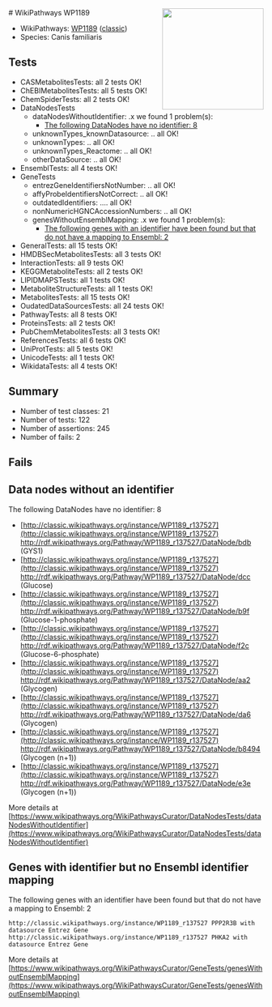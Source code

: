 <img style="float: right; width: 200px" src="https://upload.wikimedia.org/wikipedia/commons/thumb/8/83/Wplogo_with_text_500.png/640px-Wplogo_with_text_500.png" />
# WikiPathways WP1189

* WikiPathways: [WP1189](https://wikipathways.org/pathways/WP1189) ([classic](https://classic.wikipathways.org/instance/WP1189))
* Species: Canis familiaris
## Tests
* CASMetabolitesTests: all 2 tests OK!
* ChEBIMetabolitesTests: all 5 tests OK!
* ChemSpiderTests: all 2 tests OK!
* DataNodesTests
    * dataNodesWithoutIdentifier: .x we found 1 problem(s):
        * [The following DataNodes have no identifier: 8](#d2d32fa7)
    * unknownTypes_knownDatasource: .. all OK!
    * unknownTypes: .. all OK!
    * unknownTypes_Reactome: .. all OK!
    * otherDataSource: .. all OK!
* EnsemblTests: all 4 tests OK!
* GeneTests
    * entrezGeneIdentifiersNotNumber: .. all OK!
    * affyProbeIdentifiersNotCorrect: .. all OK!
    * outdatedIdentifiers: .... all OK!
    * nonNumericHGNCAccessionNumbers: .. all OK!
    * genesWithoutEnsemblMapping: .x we found 1 problem(s):
        * [The following genes with an identifier have been found but that do not have a mapping to Ensembl: 2](#40286d84)
* GeneralTests: all 15 tests OK!
* HMDBSecMetabolitesTests: all 3 tests OK!
* InteractionTests: all 9 tests OK!
* KEGGMetaboliteTests: all 2 tests OK!
* LIPIDMAPSTests: all 1 tests OK!
* MetaboliteStructureTests: all 1 tests OK!
* MetabolitesTests: all 15 tests OK!
* OudatedDataSourcesTests: all 24 tests OK!
* PathwayTests: all 8 tests OK!
* ProteinsTests: all 2 tests OK!
* PubChemMetabolitesTests: all 3 tests OK!
* ReferencesTests: all 6 tests OK!
* UniProtTests: all 5 tests OK!
* UnicodeTests: all 1 tests OK!
* WikidataTests: all 4 tests OK!


## Summary

* Number of test classes: 21
* Number of tests: 122
* Number of assertions: 245
* Number of fails: 2

## Fails

<a name="d2d32fa7" />

## Data nodes without an identifier

The following DataNodes have no identifier: 8

* [http://classic.wikipathways.org/instance/WP1189_r137527](http://classic.wikipathways.org/instance/WP1189_r137527) http://rdf.wikipathways.org/Pathway/WP1189_r137527/DataNode/bdb (GYS1)
* [http://classic.wikipathways.org/instance/WP1189_r137527](http://classic.wikipathways.org/instance/WP1189_r137527) http://rdf.wikipathways.org/Pathway/WP1189_r137527/DataNode/dcc (Glucose)
* [http://classic.wikipathways.org/instance/WP1189_r137527](http://classic.wikipathways.org/instance/WP1189_r137527) http://rdf.wikipathways.org/Pathway/WP1189_r137527/DataNode/b9f (Glucose-1-phosphate)
* [http://classic.wikipathways.org/instance/WP1189_r137527](http://classic.wikipathways.org/instance/WP1189_r137527) http://rdf.wikipathways.org/Pathway/WP1189_r137527/DataNode/f2c (Glucose-6-phosphate)
* [http://classic.wikipathways.org/instance/WP1189_r137527](http://classic.wikipathways.org/instance/WP1189_r137527) http://rdf.wikipathways.org/Pathway/WP1189_r137527/DataNode/aa2 (Glycogen)
* [http://classic.wikipathways.org/instance/WP1189_r137527](http://classic.wikipathways.org/instance/WP1189_r137527) http://rdf.wikipathways.org/Pathway/WP1189_r137527/DataNode/da6 (Glycogen)
* [http://classic.wikipathways.org/instance/WP1189_r137527](http://classic.wikipathways.org/instance/WP1189_r137527) http://rdf.wikipathways.org/Pathway/WP1189_r137527/DataNode/b8494 (Glycogen (n+1))
* [http://classic.wikipathways.org/instance/WP1189_r137527](http://classic.wikipathways.org/instance/WP1189_r137527) http://rdf.wikipathways.org/Pathway/WP1189_r137527/DataNode/e3e (Glycogen (n+1))


More details at [https://www.wikipathways.org/WikiPathwaysCurator/DataNodesTests/dataNodesWithoutIdentifier](https://www.wikipathways.org/WikiPathwaysCurator/DataNodesTests/dataNodesWithoutIdentifier)

<a name="40286d84" />

## Genes with identifier but no Ensembl identifier mapping

The following genes with an identifier have been found but that do not have a mapping to Ensembl: 2
```
http://classic.wikipathways.org/instance/WP1189_r137527 PPP2R3B with datasource Entrez Gene
http://classic.wikipathways.org/instance/WP1189_r137527 PHKA2 with datasource Entrez Gene
```

More details at [https://www.wikipathways.org/WikiPathwaysCurator/GeneTests/genesWithoutEnsemblMapping](https://www.wikipathways.org/WikiPathwaysCurator/GeneTests/genesWithoutEnsemblMapping)

